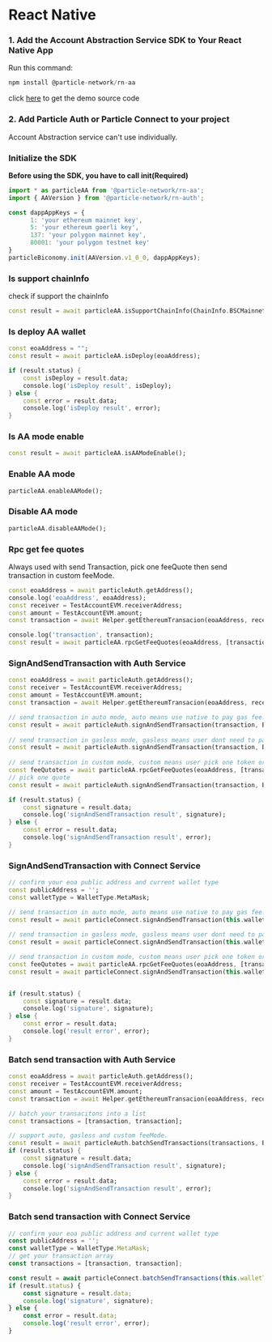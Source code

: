 # React Native

### 1. Add the Account Abstraction Service SDK to Your React Native App <a href="#add-sdks" id="add-sdks"></a>

Run this command:

```dart
npm install @particle-network/rn-aa
```

click [here](https://github.com/Particle-Network/particle-react-native/tree/master/particle-biconomy) to get the demo source code&#x20;

### 2. Add Particle Auth or Particle Connect to your project

Account Abstraction service can't use individually.

### Initialize the SDK

**Before using the SDK, you have to call init(Required)**&#x20;

```typescript
import * as particleAA from '@particle-network/rn-aa';
import { AAVersion } from '@particle-network/rn-auth';

const dappAppKeys = {
      1: 'your ethereum mainnet key',
      5: 'your ethereum goerli key',
      137: 'your polygon mainnet key',
      80001: 'your polygon testnet key'
}
particleBiconomy.init(AAVersion.v1_0_0, dappAppKeys);
```

### Is support chainInfo

check if support the chainInfo

```dart
const result = await particleAA.isSupportChainInfo(ChainInfo.BSCMainnet);
```

### Is deploy AA wallet

```dart
const eoaAddress = "";
const result = await particleAA.isDeploy(eoaAddress);

if (result.status) {
    const isDeploy = result.data;
    console.log('isDeploy result', isDeploy);
} else {
    const error = result.data;
    console.log('isDeploy result', error);
}
```

### Is AA mode enable

```dart
const result = await particleAA.isAAModeEnable();
```

### Enable AA mode

```dart
particleAA.enableAAMode();
```

### Disable AA mode

```dart
particleAA.disableAAMode();
```

### Rpc get fee quotes

Always used with send Transaction, pick one feeQuote then send transaction in custom feeMode.

```dart
const eoaAddress = await particleAuth.getAddress();
console.log('eoaAddress', eoaAddress);
const receiver = TestAccountEVM.receiverAddress;
const amount = TestAccountEVM.amount;
const transaction = await Helper.getEthereumTransacion(eoaAddress, receiver, amount);

console.log('transaction', transaction);
const result = await particleAA.rpcGetFeeQuotes(eoaAddress, [transaction]);
```

### SignAndSendTransaction with Auth Service

```dart
const eoaAddress = await particleAuth.getAddress();
const receiver = TestAccountEVM.receiverAddress;
const amount = TestAccountEVM.amount;
const transaction = await Helper.getEthereumTransacion(eoaAddress, receiver, amount);

// send transaction in auto mode, auto means use native to pay gas fee.
const result = await particleAuth.signAndSendTransaction(transaction, BiconomyFeeMode.auto())
    
// send transaction in gasless mode, gasless means user dont need to pay gas fee. 
const result = await particleAuth.signAndSendTransaction(transaction, BiconomyFeeMode.gasless())
        
// send transaction in custom mode, custom means user pick one token or native to pay gas fee. 
const feeQutotes = await particleAA.rpcGetFeeQuotes(eoaAddress, [transaction]);
// pick one quote 
const result = await particleAuth.signAndSendTransaction(transaction, BiconomyFeeMode.custom(feeQutotes[0]))

if (result.status) {
    const signature = result.data;
    console.log('signAndSendTransaction result', signature);
} else {
    const error = result.data;
    console.log('signAndSendTransaction result', error);
}
```

### SignAndSendTransaction with Connect Service

```dart
// confirm your eoa public address and current wallet type
const publicAddress = '';
const walletType = WalletType.MetaMask;

// send transaction in auto mode, auto means use native to pay gas fee.
const result = await particleConnect.signAndSendTransaction(this.walletType, this.publicAddress, transaction, 
    
// send transaction in gasless mode, gasless means user dont need to pay gas fee. 
const result = await particleConnect.signAndSendTransaction(this.walletType, this.publicAddress, transaction, BiconomyFeeMode.gasless())

// send transaction in custom mode, custom means user pick one token or native to pay gas fee. 
const feeQutotes = await particleAA.rpcGetFeeQuotes(eoaAddress, [transaction]);
const result = await particleConnect.signAndSendTransaction(this.walletType, this.publicAddress, transaction, BiconomyFeeMode.custom(feeQutotes[0]))


if (result.status) {
    const signature = result.data;
    console.log('signature', signature);
} else {
    const error = result.data;
    console.log('result error', error);
}
```

### Batch send transaction with Auth Service

```dart
const eoaAddress = await particleAuth.getAddress();
const receiver = TestAccountEVM.receiverAddress;
const amount = TestAccountEVM.amount;
const transaction = await Helper.getEthereumTransacion(eoaAddress, receiver, amount);

// batch your transacitons into a list
const transactions = [transaction, transaction];

// support auto, gasless and custom feeMode.
const result = await particleAuth.batchSendTransactions(transactions, BiconomyFeeMode.auto);
if (result.status) {
    const signature = result.data;
    console.log('signAndSendTransaction result', signature);
} else {
    const error = result.data;
    console.log('signAndSendTransaction result', error);
}
```

### Batch send transaction with Connect Service

```javascript
// confirm your eoa public address and current wallet type
const publicAddress = '';
const walletType = WalletType.MetaMask;
// get your transaction array
const transactions = [transaction, transaction];

const result = await particleConnect.batchSendTransactions(this.walletType, this.publicAddress, transactions, BiconomyFeeMode.auto());
if (result.status) {
    const signature = result.data;
    console.log('signature', signature);
} else {
    const error = result.data;
    console.log('result error', error);
}
```
